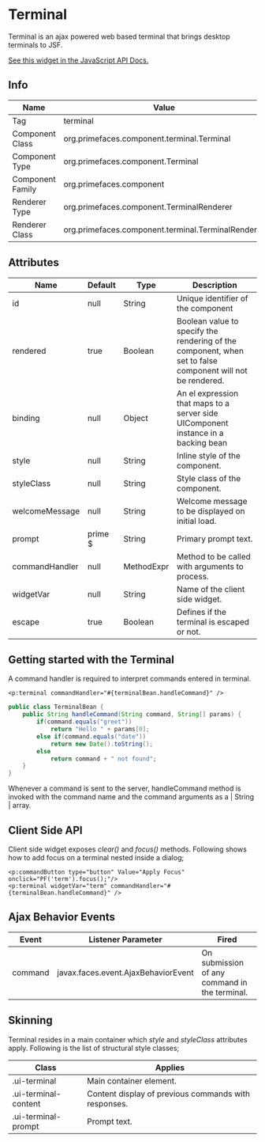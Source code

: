 # Terminal

Terminal is an ajax powered web based terminal that brings desktop terminals to JSF.

[See this widget in the JavaScript API Docs.](../jsdocs/classes/primefaces.widget.terminal.html)

## Info

| Name | Value |
| --- | --- |
| Tag | terminal
| Component Class | org.primefaces.component.terminal.Terminal
| Component Type | org.primefaces.component.Terminal
| Component Family | org.primefaces.component |
| Renderer Type | org.primefaces.component.TerminalRenderer
| Renderer Class | org.primefaces.component.terminal.TerminalRenderer

## Attributes

| Name | Default | Type | Description | 
| --- | --- | --- | --- |
id | null | String | Unique identifier of the component
rendered | true | Boolean | Boolean value to specify the rendering of the component, when set to false component will not be rendered.
binding | null | Object | An el expression that maps to a server side UIComponent instance in a backing bean
style | null | String | Inline style of the component.
styleClass | null | String | Style class of the component.
welcomeMessage | null | String | Welcome message to be displayed on initial load.
prompt | prime $ | String | Primary prompt text.
commandHandler | null | MethodExpr | Method to be called with arguments to process.
widgetVar | null | String | Name of the client side widget.
escape | true | Boolean | Defines if the terminal is escaped or not.

## Getting started with the Terminal
A command handler is required to interpret commands entered in terminal.

```xhtml
<p:terminal commandHandler="#{terminalBean.handleCommand}" />
```
```java
public class TerminalBean {
    public String handleCommand(String command, String[] params) {
        if(command.equals("greet"))
            return "Hello " + params[0];
        else if(command.equals("date"))
            return new Date().toString();
        else
            return command + " not found";
    }
}
```
Whenever a command is sent to the server, handleCommand method is invoked with the command
name and the command arguments as a | String | array.

## Client Side API
Client side widget exposes _clear()_ and _focus()_ methods. Following shows how to add focus on a
terminal nested inside a dialog;

```xhtml
<p:commandButton type="button" Value="Apply Focus" onclick="PF('term').focus();"/>
<p:terminal widgetVar="term" commandHandler="#{terminalBean.handleCommand}" />
```

## Ajax Behavior Events

| Event | Listener Parameter | Fired |
| --- | --- | --- |
| command | javax.faces.event.AjaxBehaviorEvent | On submission of any command in the terminal.


## Skinning
Terminal resides in a main container which _style_ and _styleClass_ attributes apply. Following is the
list of structural style classes;

| Class | Applies | 
| --- | --- | 
.ui-terminal | Main container element.
.ui-terminal-content | Content display of previous commands with responses.
.ui-terminal-prompt | Prompt text.
